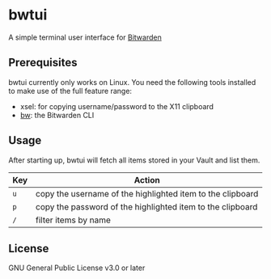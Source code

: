 # bwtui

A simple terminal user interface for [Bitwarden](https://bitwarden.com/)

## Prerequisites

bwtui currently only works on Linux. You need the following tools installed to make use of the full feature range:

* xsel: for copying username/password to the X11 clipboard
* [bw](https://github.com/bitwarden/cli): the Bitwarden CLI

## Usage

After starting up, bwtui will fetch all items stored in your Vault and list them.

| Key | Action                                                     |
|-----|------------------------------------------------------------|
| `u` | copy the username of the highlighted item to the clipboard |
| `p` | copy the password of the highlighted item to the clipboard |
| `/` | filter items by name                                       |


## License

GNU General Public License v3.0 or later
